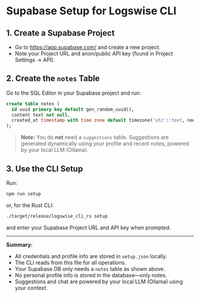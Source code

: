 # Supabase Setup for Logswise CLI

## 1. Create a Supabase Project
- Go to https://app.supabase.com/ and create a new project.
- Note your Project URL and anon/public API key (found in Project Settings → API).

## 2. Create the `notes` Table
Go to the SQL Editor in your Supabase project and run:

```sql
create table notes (
  id uuid primary key default gen_random_uuid(),
  content text not null,
  created_at timestamp with time zone default timezone('utc'::text, now())
);
```

> **Note:** You do **not** need a `suggestions` table. Suggestions are generated dynamically using your profile and recent notes, powered by your local LLM (Ollama).

## 3. Use the CLI Setup
Run:
```sh
npm run setup
```
or, for the Rust CLI:
```sh
./target/release/logswise_cli_rs setup
```
and enter your Supabase Project URL and API key when prompted.

---

**Summary:**
- All credentials and profile info are stored in `setup.json` locally.
- The CLI reads from this file for all operations.
- Your Supabase DB only needs a `notes` table as shown above.
- No personal profile info is stored in the database—only notes.
- Suggestions and chat are powered by your local LLM (Ollama) using your context.
